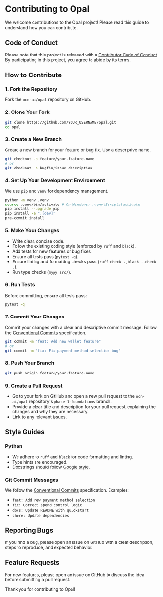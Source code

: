 # Contributing to Opal

We welcome contributions to the Opal project! Please read this guide to understand how you can contribute.

## Code of Conduct

Please note that this project is released with a [Contributor Code of Conduct](CODE_OF_CONDUCT.md). By participating in this project, you agree to abide by its terms.

## How to Contribute

### 1. Fork the Repository

Fork the `ocn-ai/opal` repository on GitHub.

### 2. Clone Your Fork

```bash
git clone https://github.com/YOUR_USERNAME/opal.git
cd opal
```

### 3. Create a New Branch

Create a new branch for your feature or bug fix. Use a descriptive name.

```bash
git checkout -b feature/your-feature-name
# or
git checkout -b bugfix/issue-description
```

### 4. Set Up Your Development Environment

We use `pip` and `venv` for dependency management.

```bash
python -m venv .venv
source .venv/bin/activate # On Windows: .venv\Scripts\activate
pip install --upgrade pip
pip install -e ".[dev]"
pre-commit install
```

### 5. Make Your Changes

- Write clear, concise code.
- Follow the existing coding style (enforced by `ruff` and `black`).
- Add tests for new features or bug fixes.
- Ensure all tests pass (`pytest -q`).
- Ensure linting and formatting checks pass (`ruff check .`, `black --check .`).
- Run type checks (`mypy src/`).

### 6. Run Tests

Before committing, ensure all tests pass:

```bash
pytest -q
```

### 7. Commit Your Changes

Commit your changes with a clear and descriptive commit message. Follow the [Conventional Commits](https://www.conventionalcommits.org/en/v1.0.0/) specification.

```bash
git commit -m "feat: Add new wallet feature"
# or
git commit -m "fix: Fix payment method selection bug"
```

### 8. Push Your Branch

```bash
git push origin feature/your-feature-name
```

### 9. Create a Pull Request

- Go to your fork on GitHub and open a new pull request to the `ocn-ai/opal` repository's `phase-1-foundations` branch.
- Provide a clear title and description for your pull request, explaining the changes and why they are necessary.
- Link to any relevant issues.

## Style Guides

### Python

- We adhere to `ruff` and `black` for code formatting and linting.
- Type hints are encouraged.
- Docstrings should follow [Google style](https://google.github.io/styleguide/pyguide.html#38-comments-and-docstrings).

### Git Commit Messages

We follow the [Conventional Commits](https://www.conventionalcommits.org/en/v1.0.0/) specification. Examples:

- `feat: Add new payment method selection`
- `fix: Correct spend control logic`
- `docs: Update README with quickstart`
- `chore: Update dependencies`

## Reporting Bugs

If you find a bug, please open an issue on GitHub with a clear description, steps to reproduce, and expected behavior.

## Feature Requests

For new features, please open an issue on GitHub to discuss the idea before submitting a pull request.

Thank you for contributing to Opal!
